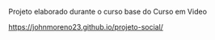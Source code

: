 Projeto elaborado durante o curso base do Curso em Video

https://johnmoreno23.github.io/projeto-social/
